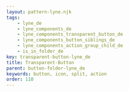 ```yaml
---
layout: pattern-lyne.njk
tags: 
    - lyne_de
    - lyne_components_de
    - lyne_components_transparent_button_de
    - lyne_components_button_siblings_de
    - lyne_components_action_group_child_de
    - is_in_folder_de
key: transparent-button-lyne_de
title: Transparent-Button
parent: button-folder-lyne_de
keywords: button, icon, split, action
order: 110
---
```

